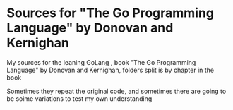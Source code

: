 # Sources for "The Go Programming Language" by Donovan and Kernighan

My sources for the leaning GoLang , book "The Go Programming Language" by Donovan and Kernighan, folders split is by chapter in the book

Sometimes they repeat the original code, and sometimes there are going to be soime variations to test my own understanding
